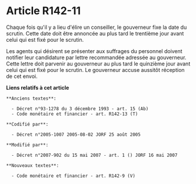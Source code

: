# Article R142-11

Chaque fois qu'il y a lieu d'élire un conseiller, le gouverneur fixe la date du scrutin. Cette date doit être annoncée au
plus tard le trentième jour avant celui qui est fixé pour le scrutin.

Les agents qui désirent se présenter aux suffrages du personnel doivent notifier leur candidature par lettre recommandée
adressée au gouverneur. Cette lettre doit parvenir au gouverneur au plus tard le quinzième jour avant celui qui est fixé pour
le scrutin. Le gouverneur accuse aussitôt réception de cet envoi.

**Liens relatifs à cet article**

	**Anciens textes**:

	  - Décret n°93-1278 du 3 décembre 1993 - art. 15 (Ab)
	  - Code monétaire et financier - art. R142-13 (T)

	**Codifié par**:

	  - Décret n°2005-1007 2005-08-02 JORF 25 août 2005

	**Modifié par**:

	  - Décret n°2007-902 du 15 mai 2007 - art. 1 () JORF 16 mai 2007

	**Nouveaux textes**:

	  - Code monétaire et financier - art. R142-9 (V)
